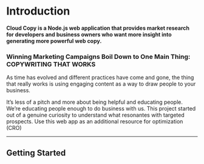 # Introduction 

**Cloud Copy is a Node.js web application that provides market research for developers and business owners who want more insight into generating more powerful web copy.**  

### Winning Marketing Campaigns Boil Down to One Main Thing: COPYWRITING THAT WORKS
As time has evolved and different practices have come and gone, the thing that really works is using engaging content as a way to draw people to your business.

It’s less of a pitch and more about being helpful and educating people. We’re educating people enough to do business with us.
This project started out of a genuine curiosity to understand what resonantes with targeted prospects. Use this web app as an additional resource for optimization (CRO)  

----
## Getting Started



